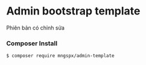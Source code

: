# Admin bootstrap template

Phiên bản có chỉnh sửa
### Composer Install
 
	$ composer require mngspx/admin-template

 